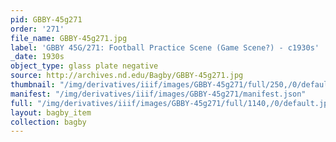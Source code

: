 ```yaml
---
pid: GBBY-45g271
order: '271'
file_name: GBBY-45g271.jpg
label: 'GBBY 45G/271: Football Practice Scene (Game Scene?) - c1930s'
_date: 1930s
object_type: glass plate negative
source: http://archives.nd.edu/Bagby/GBBY-45g271.jpg
thumbnail: "/img/derivatives/iiif/images/GBBY-45g271/full/250,/0/default.jpg"
manifest: "/img/derivatives/iiif/images/GBBY-45g271/manifest.json"
full: "/img/derivatives/iiif/images/GBBY-45g271/full/1140,/0/default.jpg"
layout: bagby_item
collection: bagby
---
```

